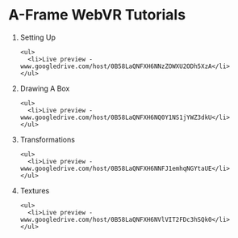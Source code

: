 # A-Frame WebVR Tutorials

<ol>
  <li>
    Setting Up
    
    <ul>
      <li>Live preview - www.googledrive.com/host/0B58LaQNFXH6NNzZOWXU2ODh5XzA</li>
    </ul>
  </li>
  
  <li>
    Drawing A Box
    
    <ul>
      <li>Live preview - www.googledrive.com/host/0B58LaQNFXH6NQ0Y1NS1jYWZ3dkU</li>
    </ul>
  </li>
  
  <li>
    Transformations
    
    <ul>
      <li>Live preview - www.googledrive.com/host/0B58LaQNFXH6NNFJ1emhqNGYtaUE</li>
    </ul>
  </li>
  
  <li>
    Textures
    
    <ul>
      <li>Live preview - www.googledrive.com/host/0B58LaQNFXH6NVlVIT2FDc3hSQk0</li>
    </ul>
  </li>
</ol>
